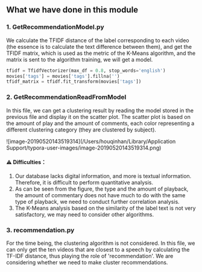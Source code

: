 ## What we have done in this module

### 1. GetRecommendationModel.py

We calculate the TFIDF distance of the label corresponding to each video (the essence is to calculate the text difference between them), and get the TFIDF matrix, which is used as the metric of the K-Means algorithm, and the matrix is sent to the algorithm training, we will get a model.

```python
tfidf = TfidfVectorizer(max_df = 0.8, stop_words='english')
movies['tags'] = movies['tags'].fillna('')
tfidf_matrix = tfidf.fit_transform(movies['tags'])
```

### 2. GetRecommendationReadFromModel

In this file, we can get a clustering result by reading the model stored in the previous file and display it on the scatter plot. The scatter plot is based on the amount of play and the amount of comments, each color representing a different clustering category (they are clustered by subject).

![image-20190520143519314](/Users/houqinhan/Library/Application Support/typora-user-images/image-20190520143519314.png)

#### ⚠️ Difficulties：

1. Our database lacks digital information, and more is textual information. Therefore, it is difficult to perform quantitative analysis.
2. As can be seen from the figure, the type and the amount of playback, the amount of commentary does not have much to do with the same type of playback, we need to conduct further correlation analysis.
3. The K-Means analysis based on the similarity of the label text is not very satisfactory, we may need to consider other algorithms.

### 3. recommendation.py

For the time being, the clustering algorithm is not considered. In this file, we can only get the ten videos that are closest to a speech by calculating the TF-IDF distance, thus playing the role of 'recommendation'. We are considering whether we need to make cluster recommendations.

